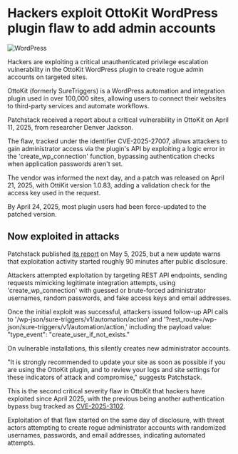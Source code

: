 # Hackers exploit OttoKit WordPress plugin flaw to add admin accounts

![WordPress](https://www.bleepstatic.com/content/hl-images/2021/02/11/WordPress-headpic.jpg)

Hackers are exploiting a critical unauthenticated privilege escalation vulnerability in the OttoKit WordPress plugin to create rogue admin accounts on targeted sites.

OttoKit (formerly SureTriggers) is a WordPress automation and integration plugin used in over 100,000 sites, allowing users to connect their websites to third-party services and automate workflows.

Patchstack received a report about a critical vulnerability in OttoKit on April 11, 2025, from researcher Denver Jackson.

The flaw, tracked under the identifier CVE-2025-27007, allows attackers to gain administrator access via the plugin's API by exploiting a logic error in the 'create_wp_connection' function, bypassing authentication checks when application passwords aren't set.

The vendor was informed the next day, and a patch was released on April 21, 2025, with OttiKit version 1.0.83, adding a validation check for the access key used in the request.

By April 24, 2025, most plugin users had been force-updated to the patched version.

## Now exploited in attacks

Patchstack published [its report](https://patchstack.com/articles/additional-critical-ottokit-formerly-suretriggers-vulnerability-patched/) on May 5, 2025, but a new update warns that exploitation activity started roughly 90 minutes after public disclosure.

Attackers attempted exploitation by targeting REST API endpoints, sending requests mimicking legitimate integration attempts, using 'create_wp_connection' with guessed or brute-forced administrator usernames, random passwords, and fake access keys and email addresses. 

Once the initial exploit was successful, attackers issued follow-up API calls to '/wp-json/sure-triggers/v1/automation/action' and '?rest_route=/wp-json/sure-triggers/v1/automation/action,' including the payload value: "type_event": "create_user_if_not_exists."

On vulnerable installations, this silently creates new administrator accounts.

"It is strongly recommended to update your site as soon as possible if you are using the OttoKit plugin, and to review your logs and site settings for these indicators of attack and compromise," suggests Patchstack.

This is the second critical severity flaw in OttoKit that hackers have exploited since April 2025, with the previous being another authentication bypass bug tracked as [CVE-2025-3102](https://www.bleepingcomputer.com/news/security/hackers-exploit-wordpress-plugin-auth-bypass-hours-after-disclosure/).

Exploitation of that flaw started on the same day of disclosure, with threat actors attempting to create rogue administrator accounts with randomized usernames, passwords, and email addresses, indicating automated attempts.